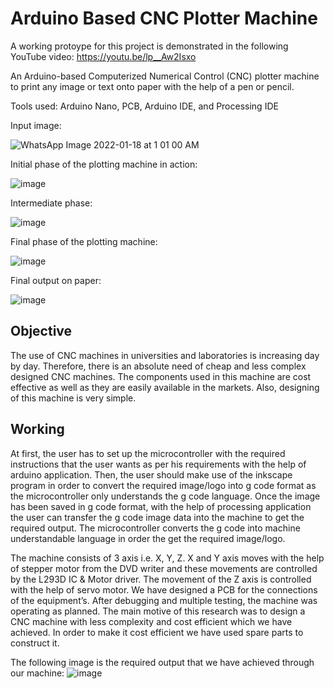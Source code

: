 # Arduino Based CNC Plotter Machine

A working protoype for this project is demonstrated in the following YouTube video:
https://youtu.be/lp__Aw2Isxo

An Arduino-based Computerized Numerical Control (CNC) plotter machine to print any image or text onto paper with the help of a pen or pencil.

Tools used: Arduino Nano, PCB, Arduino IDE, and Processing IDE

Input image:

![WhatsApp Image 2022-01-18 at 1 01 00 AM](https://user-images.githubusercontent.com/94376039/149879867-2e55148b-9fc3-4f4d-8114-b2bbebb67b8e.jpeg)

Initial phase of the plotting machine in action:

![image](https://user-images.githubusercontent.com/94376039/149878723-5e394e70-d2d4-4002-b9cf-9943aa58a8bf.png)

Intermediate phase:

![image](https://user-images.githubusercontent.com/94376039/149878780-f2b794d8-3d7d-45eb-9284-bd16162a86a9.png)

Final phase of the plotting machine:

![image](https://user-images.githubusercontent.com/94376039/149878824-2e742ed9-5cc6-4611-8e81-65eea06aa934.png)

Final output on paper:

![image](https://user-images.githubusercontent.com/94376039/149879288-9949ba66-c05e-43c0-a5b8-b744a94b249d.png)

## Objective

The use of CNC machines in universities and laboratories is increasing day by day. Therefore, there is an absolute need of cheap and less complex designed CNC machines. The components used in this machine are cost effective as well as they are easily available in the markets. Also, designing of this machine is very simple.

## Working
At first, the user has to set up the microcontroller with the required instructions that the user wants as per his requirements with the help of arduino application. Then, the user should make use of the inkscape program in order to convert the required image/logo into g code format as the microcontroller only understands the g code language. Once the image has been saved in g code format, with the help of processing application the user can transfer the g code image data into the machine to get the required output. The microcontroller converts the g code into machine understandable language in order the get the required image/logo.

The machine consists of 3 axis i.e. X, Y, Z. X and Y axis moves with the help of stepper motor from the DVD writer and these movements are controlled by the L293D IC & Motor driver. The movement of the Z axis is controlled with the help of servo motor. We have designed a PCB for the connections of the equipment’s. After debugging and multiple testing, the machine was operating as planned. The main motive of this research was to design a CNC machine with less complexity and cost efficient which we have achieved. In order to make it cost efficient we have used spare parts to construct it.

The following image is the required output that we have achieved through our machine:
![image](https://user-images.githubusercontent.com/94376039/149957039-fbf1ba3e-6e6e-4fdb-9f56-e2014bbbc8fa.png)
